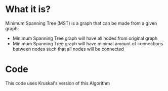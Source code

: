 # What it is?

Minimum Spanning Tree (MST) is a graph that can be made from a given graph:
- Minimum Spanning Tree graph will have all nodes from original graph
- Minimum Spanning Tree graph will have minimal amount of connections between nodes such that all nodes will be connected

# Code

This code uses Kruskal's version of this Algorithm